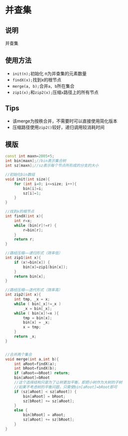 # 并查集

## 说明
并查集

## 使用方法
* `init(n);`初始化 n为并查集的元素数量
* `findX(x);`找到x的根节点
* `merge(a, b);`合并`a, b`所在集合
* `zip1(x);`和`zip2(x);`压缩`x`路径上的所有节点

## Tips
* 该merge为按秩合并，不需要时可以直接使用简化版本
* 压缩路径使用`zip2()`较好，递归调用较消耗时间

## 模版
```C++
const int maxn=2005+5;
int bin[maxn];//bin表示集合树
int sz[maxn];//sz表示每个节点所形成的分支的大小

//初始化bin数组
void init(int size){
    for (int i=0; i<=size; i++){
        bin[i]=i;
        sz[i]=1;
    }
}

//找到x的根节点
int findX(int x){
    int r=x;
    while (bin[r]!=r) {
        r=bin[r];
    }
    return r;
}

//路经压缩——递归形式（效率低）
int zip1(int x){
    if (x!=bin[x]) {
        bin[x]=zip1(bin[x]);
    }
    return bin[x];
}

//路经压缩——迭代形式（效率高）
int zip2(int x){
    int tmp, _x = x;
    while ( bin[_x]!=_x )
        _x = bin[_x];
    while ( bin[x]!=x ){
        tmp = bin[x];
        bin[x] = _x;
        x = tmp;
    }
    return _x;
}


//合并两个集合
void merge(int a,int b){
    int aRoot=findX(a);
    int bRoot=findX(b);
    if (aRoot==bRoot) return;
    bin[aRoot]=bRoot
    //这个选择结构只是为了让树更加平衡，即把小树作为大树的子树
    //如果不考虑树的平衡问题，只需使bin[aRoot]=bRoot即可
    if (sz[aRoot] < sz[aRoot]) {
        bin[aRoot] = bRoot;
        sz[bRoot] += sz[aRoot];
    }
    else {
        bin[bRoot] = aRoot;
        sz[aRoot] += sz[bRoot];
    }
}
```

